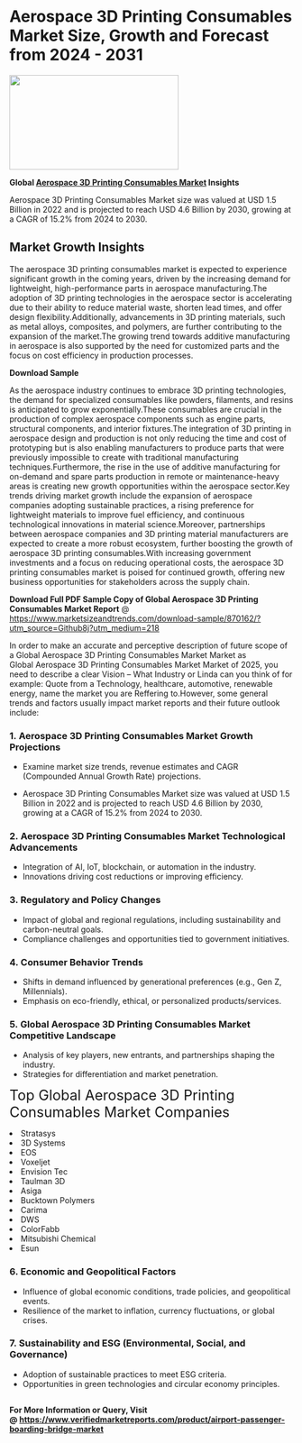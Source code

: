 <H1>Aerospace 3D Printing Consumables Market Size, Growth and Forecast from 2024 - 2031</H1><img class="aligncenter size-medium wp-image-584254" src="https://thirdeyenews.in/wp-content/uploads/2024/09/Global-Market-Research-300x168.jpeg" alt="" width="300" height="168" /><p><strong>Global&nbsp;<a href="https://www.marketsizeandtrends.com/download-sample/870162/?utm_source=Github8j?utm_medium=218">Aerospace 3D Printing Consumables Market</a> Insights</strong></p><p>Aerospace 3D Printing Consumables Market size was valued at USD 1.5 Billion in 2022 and is projected to reach USD 4.6 Billion by 2030, growing at a CAGR of 15.2% from 2024 to 2030.</p><p><h2>Market Growth Insights</h2> <p>The aerospace 3D printing consumables market is expected to experience significant growth in the coming years, driven by the increasing demand for lightweight, high-performance parts in aerospace manufacturing.The adoption of 3D printing technologies in the aerospace sector is accelerating due to their ability to reduce material waste, shorten lead times, and offer design flexibility.Additionally, advancements in 3D printing materials, such as metal alloys, composites, and polymers, are further contributing to the expansion of the market.The growing trend towards additive manufacturing in aerospace is also supported by the need for customized parts and the focus on cost efficiency in production processes.</p> <p><strong>Download Sample</strong></p> <p>As the aerospace industry continues to embrace 3D printing technologies, the demand for specialized consumables like powders, filaments, and resins is anticipated to grow exponentially.These consumables are crucial in the production of complex aerospace components such as engine parts, structural components, and interior fixtures.The integration of 3D printing in aerospace design and production is not only reducing the time and cost of prototyping but is also enabling manufacturers to produce parts that were previously impossible to create with traditional manufacturing techniques.Furthermore, the rise in the use of additive manufacturing for on-demand and spare parts production in remote or maintenance-heavy areas is creating new growth opportunities within the aerospace sector.Key trends driving market growth include the expansion of aerospace companies adopting sustainable practices, a rising preference for lightweight materials to improve fuel efficiency, and continuous technological innovations in material science.Moreover, partnerships between aerospace companies and 3D printing material manufacturers are expected to create a more robust ecosystem, further boosting the growth of aerospace 3D printing consumables.With increasing government investments and a focus on reducing operational costs, the aerospace 3D printing consumables market is poised for continued growth, offering new business opportunities for stakeholders across the supply chain.</p> <p><span class=""><strong>Download Full PDF Sample Copy of Global Aerospace 3D Printing Consumables Market Report</strong> @ <a href="https://www.marketsizeandtrends.com/download-sample/870162/?utm_source=Github8j?utm_medium=218" target="_blank">https://www.marketsizeandtrends.com/download-sample/870162/?utm_source=Github8j?utm_medium=218</a></span></p><p>In order to make an accurate and perceptive description of future scope of a Global&nbsp;Aerospace 3D Printing Consumables Market Market as Global&nbsp;Aerospace 3D Printing Consumables Market Market of 2025, you need to describe a clear Vision &ndash; What Industry or Linda can you think of for example: Quote from a Technology, healthcare, automotive, renewable energy, name the market you are Reffering to.However, some general trends and factors usually impact market reports and their future outlook include:</p><h3>1.&nbsp;<strong>Aerospace 3D Printing Consumables Market Growth Projections</strong></h3><ul><li>Examine market size trends, revenue estimates and CAGR (Compounded Annual Growth Rate) projections.</li><li><p>Aerospace 3D Printing Consumables Market size was valued at USD 1.5 Billion in 2022 and is projected to reach USD 4.6 Billion by 2030, growing at a CAGR of 15.2% from 2024 to 2030.</p></li></ul><h3>2.&nbsp;<strong>Aerospace 3D Printing Consumables Market Technological Advancements</strong></h3><ul><li>Integration of AI, IoT, blockchain, or automation in the industry.</li><li>Innovations driving cost reductions or improving efficiency.</li></ul><h3>3.&nbsp;<strong>Regulatory and Policy Changes</strong></h3><ul><li>Impact of global and regional regulations, including sustainability and carbon-neutral goals.</li><li>Compliance challenges and opportunities tied to government initiatives.</li></ul><h3>4.&nbsp;<strong>Consumer Behavior Trends</strong></h3><ul><li>Shifts in demand influenced by generational preferences (e.g., Gen Z, Millennials).</li><li>Emphasis on eco-friendly, ethical, or personalized products/services.</li></ul><h3>5.&nbsp;<strong>Global Aerospace 3D Printing Consumables Market Competitive Landscape</strong></h3><ul><li>Analysis of key players, new entrants, and partnerships shaping the industry.</li><li>Strategies for differentiation and market penetration.</li></ul><p data-pm-slice="1 1 []"><span style="color: inherit; font-family: inherit; font-size: 25px;">Top Global Aerospace 3D Printing Consumables Market Companies</span></p><div class="" data-test-id=""><p><li>Stratasys</li><li> 3D Systems</li><li> EOS</li><li> Voxeljet</li><li> Envision Tec</li><li> Taulman 3D</li><li> Asiga</li><li> Bucktown Polymers</li><li> Carima</li><li> DWS</li><li> ColorFabb</li><li> Mitsubishi Chemical</li><li> Esun</li></p></div><h3>6.&nbsp;<strong>Economic and Geopolitical Factors</strong></h3><ul><li>Influence of global economic conditions, trade policies, and geopolitical events.</li><li>Resilience of the market to inflation, currency fluctuations, or global crises.</li></ul><h3>7.&nbsp;<strong>Sustainability and ESG (Environmental, Social, and Governance)</strong></h3><ul><li>Adoption of sustainable practices to meet ESG criteria.</li><li>Opportunities in green technologies and circular economy principles.</li></ul><h2><strong style="font-size: 14px;">For More Information or Query, Visit @&nbsp;</strong><a style="background-color: #ffffff; font-size: 14px;" href="https://www.marketsizeandtrends.com/report/aerospace-3d-printing-consumables-market/" target="_blank">https://www.verifiedmarketreports.com/product/airport-passenger-boarding-bridge-market</a></h2>